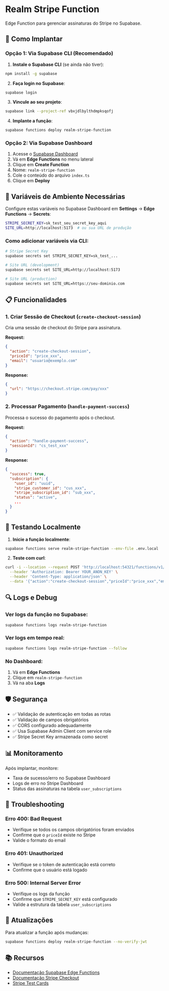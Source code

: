# Realm Stripe Function

Edge Function para gerenciar assinaturas do Stripe no Supabase.

## 🚀 Como Implantar

### Opção 1: Via Supabase CLI (Recomendado)

1. **Instale o Supabase CLI** (se ainda não tiver):
```bash
npm install -g supabase
```

2. **Faça login no Supabase**:
```bash
supabase login
```

3. **Vincule ao seu projeto**:
```bash
supabase link --project-ref vbxjdlbylthdmpksqofj
```

4. **Implante a função**:
```bash
supabase functions deploy realm-stripe-function
```

### Opção 2: Via Supabase Dashboard

1. Acesse o [Supabase Dashboard](https://app.supabase.com)
2. Vá em **Edge Functions** no menu lateral
3. Clique em **Create Function**
4. Nome: `realm-stripe-function`
5. Cole o conteúdo do arquivo `index.ts`
6. Clique em **Deploy**

## 🔐 Variáveis de Ambiente Necessárias

Configure estas variáveis no Supabase Dashboard em **Settings** → **Edge Functions** → **Secrets**:

```bash
STRIPE_SECRET_KEY=sk_test_seu_secret_key_aqui
SITE_URL=http://localhost:5173  # ou sua URL de produção
```

### Como adicionar variáveis via CLI:

```bash
# Stripe Secret Key
supabase secrets set STRIPE_SECRET_KEY=sk_test_...

# Site URL (development)
supabase secrets set SITE_URL=http://localhost:5173

# Site URL (production)
supabase secrets set SITE_URL=https://seu-dominio.com
```

## 📋 Funcionalidades

### 1. Criar Sessão de Checkout (`create-checkout-session`)

Cria uma sessão de checkout do Stripe para assinatura.

**Request:**
```json
{
  "action": "create-checkout-session",
  "priceId": "price_xxx",
  "email": "usuario@exemplo.com"
}
```

**Response:**
```json
{
  "url": "https://checkout.stripe.com/pay/xxx"
}
```

### 2. Processar Pagamento (`handle-payment-success`)

Processa o sucesso do pagamento após o checkout.

**Request:**
```json
{
  "action": "handle-payment-success",
  "sessionId": "cs_test_xxx"
}
```

**Response:**
```json
{
  "success": true,
  "subscription": {
    "user_id": "uuid",
    "stripe_customer_id": "cus_xxx",
    "stripe_subscription_id": "sub_xxx",
    "status": "active",
    ...
  }
}
```

## 🧪 Testando Localmente

1. **Inicie a função localmente**:
```bash
supabase functions serve realm-stripe-function --env-file .env.local
```

2. **Teste com curl**:
```bash
curl -i --location --request POST 'http://localhost:54321/functions/v1/realm-stripe-function' \
  --header 'Authorization: Bearer YOUR_ANON_KEY' \
  --header 'Content-Type: application/json' \
  --data '{"action":"create-checkout-session","priceId":"price_xxx","email":"test@example.com"}'
```

## 🔍 Logs e Debug

### Ver logs da função no Supabase:
```bash
supabase functions logs realm-stripe-function
```

### Ver logs em tempo real:
```bash
supabase functions logs realm-stripe-function --follow
```

### No Dashboard:
1. Vá em **Edge Functions**
2. Clique em `realm-stripe-function`
3. Vá na aba **Logs**

## 🛡️ Segurança

- ✅ Validação de autenticação em todas as rotas
- ✅ Validação de campos obrigatórios
- ✅ CORS configurado adequadamente
- ✅ Usa Supabase Admin Client com service role
- ✅ Stripe Secret Key armazenada como secret

## 📊 Monitoramento

Após implantar, monitore:
- Taxa de sucesso/erro no Supabase Dashboard
- Logs de erro no Stripe Dashboard
- Status das assinaturas na tabela `user_subscriptions`

## 🐛 Troubleshooting

### Erro 400: Bad Request
- Verifique se todos os campos obrigatórios foram enviados
- Confirme que o `priceId` existe no Stripe
- Valide o formato do email

### Erro 401: Unauthorized
- Verifique se o token de autenticação está correto
- Confirme que o usuário está logado

### Erro 500: Internal Server Error
- Verifique os logs da função
- Confirme que `STRIPE_SECRET_KEY` está configurado
- Valide a estrutura da tabela `user_subscriptions`

## 🔄 Atualizações

Para atualizar a função após mudanças:

```bash
supabase functions deploy realm-stripe-function --no-verify-jwt
```

## 📚 Recursos

- [Documentação Supabase Edge Functions](https://supabase.com/docs/guides/functions)
- [Documentação Stripe Checkout](https://stripe.com/docs/payments/checkout)
- [Stripe Test Cards](https://stripe.com/docs/testing)
